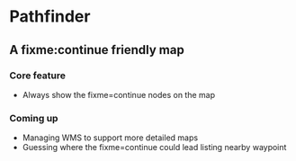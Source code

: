 # Pathfinder
## A fixme:continue friendly map

### Core feature
* Always show the fixme=continue nodes on the map

### Coming up
* Managing WMS to support more detailed maps
* Guessing where the fixme=continue could lead listing nearby waypoint

